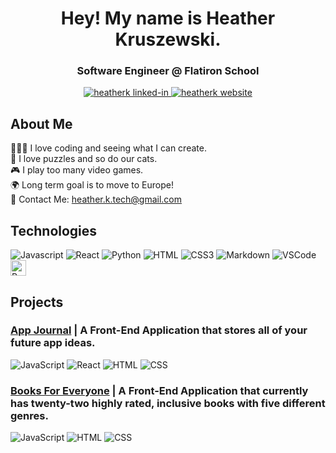 <h1 align="center">Hey! My name is Heather Kruszewski.</h1>
  
<h3 align="center">Software Engineer @ Flatiron School </h3>

<p align="center">
<a href="https://linkedin.com/in/heather-kruszewski" target="_blank">
  <img src="https://img.shields.io/badge/LinkedIn-0077B5?style=for-the-badge&logo=linkedin&logoColor=white" alt="heatherk linked-in"/>
<a href="https://www.heatherkruszewski.dev/" target="blank">
  <img src="https://img.shields.io/badge/Website-8C52FF?style=for-the-badge&logo=netlify&logoColor=white" alt="heatherk website" />
 </a>
 </p>
  



## About Me
👩🏼‍💻 I love coding and seeing what I can create. <br>
🧩 I love puzzles and so do our cats. <br>
🎮 I play too many video games. <br>
🌍 Long term goal is to move to Europe! <br>
📧 Contact Me: heather.k.tech@gmail.com 

## Technologies

![Javascript](https://img.shields.io/badge/Javascript-F0DB4F?style=for-the-badge&labelColor=black&logo=javascript&logoColor=F0DB4F)
![React](https://img.shields.io/badge/-React-61DBFB?style=for-the-badge&labelColor=black&logo=react&logoColor=61DBFB)
![Python](https://img.shields.io/badge/Python-blue?style=for-the-badge&logo=Python&logoColor=yellow)
![HTML](https://img.shields.io/badge/HTML5-E34F26?style=for-the-badge&logo=html5&logoColor=white)
![CSS3](https://img.shields.io/badge/CSS3-1572B6?style=for-the-badge&logo=css3&logoColor=white)
![Markdown](https://img.shields.io/badge/Markdown-000000?style=for-the-badge&logo=markdown&logoColor=white)
![VSCode](https://img.shields.io/badge/Visual_Studio-0078d7?style=for-the-badge&logo=visual%20studio&logoColor=white)
<img alt="Prettier" src="https://img.shields.io/badge/-Prettier-F7B93E?style=flat-square&logo=prettier&logoColor=white" height="25px"/>


## Projects 

### **[App Journal](https://github.com/heather-tech/APP-JOURNAL)** | A Front-End Application that stores all of your future app ideas.

![JavaScript](https://img.shields.io/badge/JavaScript-F0DB4F)
![React](https://img.shields.io/badge/React-61DBFB)
![HTML](https://img.shields.io/badge/HTML-white)
![CSS](https://img.shields.io/badge/CSS-white)

### **[Books For Everyone](https://github.com/heather-tech/Book-App)** | A Front-End Application that currently has twenty-two highly rated, inclusive books with five different genres.

![JavaScript](https://img.shields.io/badge/JavaScript-F0DB4F)
![HTML](https://img.shields.io/badge/HTML-white)
![CSS](https://img.shields.io/badge/CSS-white)
<!---
heather-tech/heather-tech is a ✨ special ✨ repository because its `README.md` (this file) appears on your GitHub profile.
You can click the Preview link to take a look at your changes.
--->
